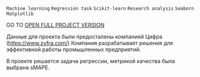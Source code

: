 `Machine learning` `Regression task` `Scikit-learn` `Research analysis` `Seaborn` `Matplotlib`

GO TO <a href="https://nbviewer.org/github/archanastasia/portfolio/blob/main/01_machine_learning/02_recovery_of_gold/recovery_of_gold.ipynb">OPEN FULL PROJECT VERSION</a>




Данные для проекта были предосталены компанией Цифра (https://www.zyfra.com/)
 Компания разрабатывает решения для эффективной работы промышленных предприятий.

 В проекте решается задача регрессии, метрикой качества была выбрана sMAPE.
 


